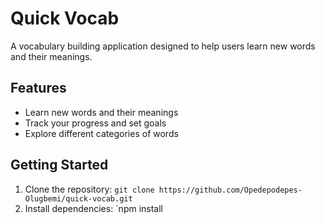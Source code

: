 # Quick Vocab

A vocabulary building application designed to help users learn new words and their meanings.

## Features

*   Learn new words and their meanings
*   Track your progress and set goals
*   Explore different categories of words

## Getting Started

1.  Clone the repository: `git clone https://github.com/Opedepodepes-Olugbemi/quick-vocab.git`
2.  Install dependencies: `npm install